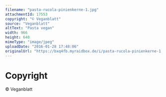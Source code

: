 ```yaml
---
filename: "pasta-rucola-pinienkerne-1.jpg"
attachmentId: 17553
copyright: "© Veganblatt"
source: "Veganblatt"
altText: "Pasta vegan"
width: 966
height: 640
mimeType: "image/jpeg"
uploadDate: "2016-01-28 17:48:06"
originalUrl: "https://bxq4fb.myraidbox.de/i/pasta-rucola-pinienkerne-1.jpg"
---
```


# Copyright

© Veganblatt
